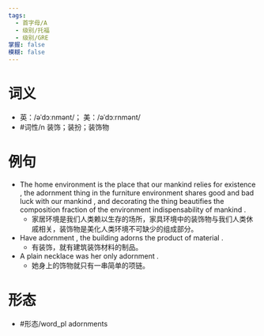 ```yaml
---
tags:
  - 首字母/A
  - 级别/托福
  - 级别/GRE
掌握: false
模糊: false
---
```

# 词义
- 英：/əˈdɔːnmənt/； 美：/əˈdɔːrnmənt/
- #词性/n  装饰；装扮；装饰物
# 例句
- The home environment is the place that our mankind relies for existence , the adornment thing in the furniture environment shares good and bad luck with our mankind , and decorating the thing beautifies the composition fraction of the environment indispensability of mankind .
	- 家居环境是我们人类赖以生存的场所，家具环境中的装饰物与我们人类休戚相关，装饰物是美化人类环境不可缺少的组成部分。
- Have adornment , the building adorns the product of material .
	- 有装饰，就有建筑装饰材料的制品。
- A plain necklace was her only adornment .
	- 她身上的饰物就只有一串简单的项链。
# 形态
- #形态/word_pl adornments
